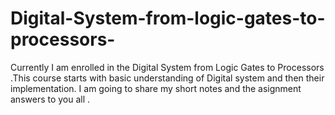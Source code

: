 # Digital-System-from-logic-gates-to-processors-
Currently I am enrolled in the Digital System from Logic Gates to Processors .This course starts with basic understanding of Digital system and then their implementation. I am going to share my short notes and the asignment answers to you all .
